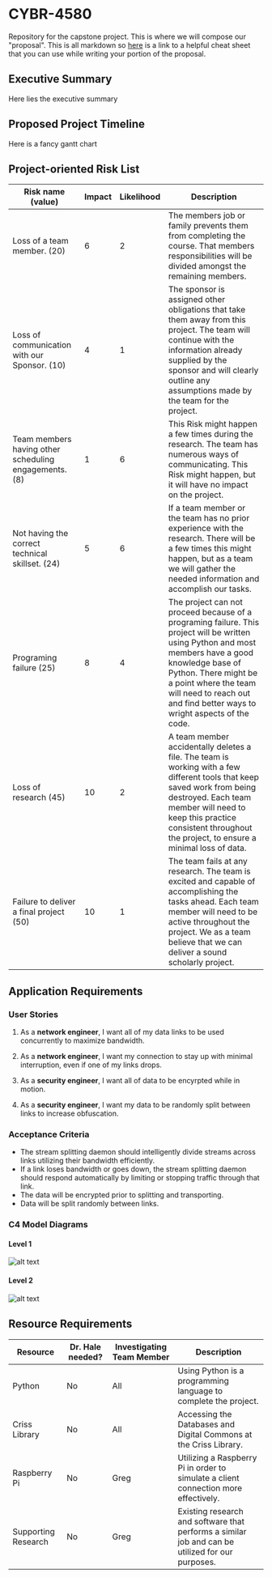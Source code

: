 # CYBR-4580
Repository for the capstone project. This is where we will compose our "proposal". This is all markdown so [here](https://www.markdownguide.org/cheat-sheet/) is a link to a helpful cheat sheet that you can use while writing your portion of the proposal. 

## Executive Summary
Here lies the executive summary

## Proposed Project Timeline
Here is a fancy gantt chart

## Project-oriented Risk List

|Risk name (value)  | Impact     | Likelihood | Description |
|-------------------|------------|------------|-------------|
|Loss of a team member. (20)|6|2|The members job or family prevents them from completing the course. That members responsibilities will be divided amongst the remaining members.|
|Loss of communication with our Sponsor. (10)|4|1|The sponsor is assigned other obligations that take them away from this project. The team will continue with the information already supplied by the sponsor and will clearly outline any assumptions made by the team for the project.|
|Team members having other scheduling engagements. (8)|1|6| This Risk might happen a few times during the research. The team has numerous ways of communicating. This Risk might happen, but it will have no impact on the project.|
|Not having the correct technical skillset. (24)|5|6|If a team member or the team has no prior experience with the research. There will be a few times this might happen, but as a team we will gather the needed information and accomplish our tasks.|
|Programing failure (25)|8|4|The project can not proceed because of a programing failure. This project will be written using Python and most members have a good knowledge base of Python. There might be a point where the team will need to reach out and find better ways to wright aspects of the code.|
Loss of research (45)|10|2|A team member accidentally deletes a file. The team is working with a few different tools that keep saved work from being destroyed. Each team member will need to keep this practice consistent throughout the project, to ensure a minimal loss of data.|
|Failure to deliver a final project (50)|10|1|The team fails at any research. The team is excited and capable of accomplishing the tasks ahead. Each team member will need to be active throughout the project. We as a team believe that we can deliver a sound scholarly project.|





## Application Requirements

### User Stories
1. As a **network engineer**, I want all of my data links to be used concurrently to maximize bandwidth. 

2. As a **network engineer**, I want my connection to stay up with minimal interruption, even if one of my links drops.

3. As a **security engineer**, I want all of data to be encyrpted while in motion. 

4. As a **security engineer**, I want my data to be randomly split between links to increase obfuscation. 

### Acceptance Criteria
* The stream splitting daemon should intelligently divide streams across links utilizing their bandwidth efficiently.
* If a link loses bandwidth or goes down, the stream splitting daemon should respond automatically by limiting or stopping traffic through that link.
* The data will be encrypted prior to splitting and transporting.
* Data will be split randomly between links. 

### C4 Model Diagrams

#### Level 1
![alt text](https://github.com/xoBalt/Capstone-Stream-Splitting-MTD/blob/master/Level%201%20Diagram.png)

#### Level 2
![alt text](https://github.com/xoBalt/Capstone-Stream-Splitting-MTD/blob/master/Level%202%20diagram.png)



## Resource Requirements
|Resource  | Dr. Hale needed?     | Investigating Team Member | Description |
|-------------------|------------|------------|-------------|
|Python|No|All|Using Python is a programming language to complete the project.|
|Criss Library|No|All|Accessing the Databases and Digital Commons at the Criss Library.|
|Raspberry Pi| No| Greg| Utilizing a Raspberry Pi in order to simulate a client connection more effectively.|
|Supporting Research|No|Greg|Existing research and software that performs a similar job and can be utilized for our purposes.

